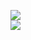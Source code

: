 [![](https://img.shields.io/badge/Made%20With-Github%20Spray-lightgrey.svg?style=for-the-badge&logo=github)](https://github.com/Annihil/github-spray#23945)  
[![](https://i.imgur.com/2DrTn0Z.gif)](https://github.com/Annihil/github-spray)